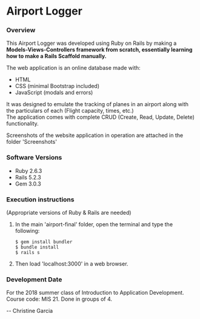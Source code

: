 # Airport Logger
### Overview  
This Airport Logger was developed using Ruby on Rails by making a **Models-Views-Controllers framework from scratch, essentially learning how to make a Rails Scaffold manually.**
  
The web application is an online database made with:
- HTML  
- CSS (minimal Bootstrap included)  
- JavaScript (modals and errors)  
   
It was designed to emulate the tracking of planes in an airport along with the particulars of each (Flight capacity, times, etc.)  
The application comes with complete CRUD (Create, Read, Update, Delete) functionality.  
  
Screenshots of the website application in operation are attached in the folder 'Screenshots'  
  
### Software Versions
- Ruby 2.6.3
- Rails 5.2.3
- Gem 3.0.3

### Execution instructions
(Appropriate versions of Ruby & Rails are needed)  
1) In the main 'airport-final' folder, open the terminal and type the following:  
	~~~  
	$ gem install bundler  
	$ bundle install  
	$ rails s 
	~~~
2) Then load 'localhost:3000' in a web browser.  

### Development Date
For the 2018 summer class of Introduction to Application Development. Course code: MIS 21. Done in groups of 4.

-- Christine Garcia
